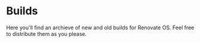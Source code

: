 # Builds
Here you'll find an archieve of new and old builds for Renovate OS. Feel free to distribute them as you please.